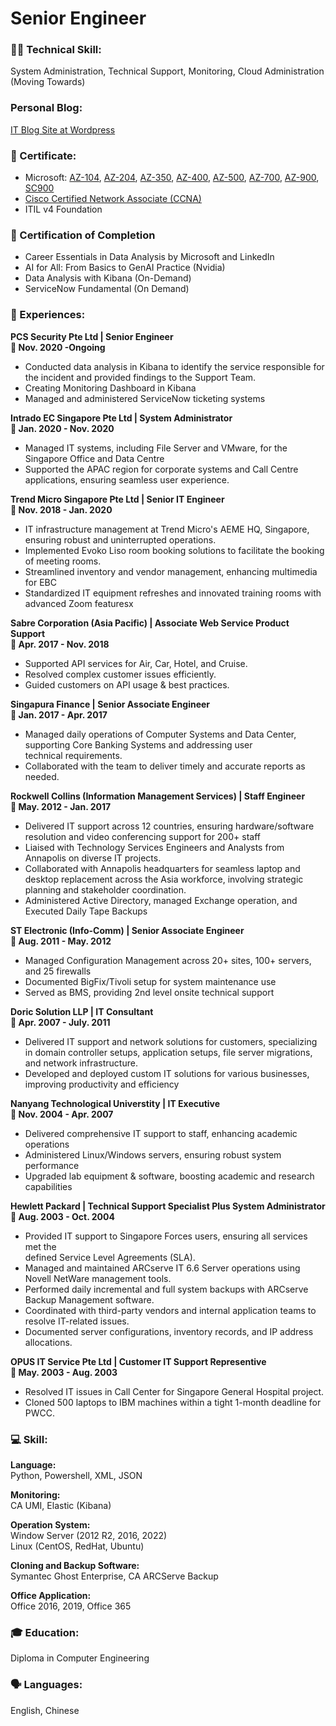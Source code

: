# Senior Engineer

### 👨‍💻 Technical Skill: 
System Administration, Technical Support, Monitoring, Cloud Administration (Moving Towards)

### Personal Blog:
[IT Blog Site at Wordpress](https://wfshun.wordpress.com)

### 📃 Certificate:
- Microsoft: [AZ-104](https://learn.microsoft.com/api/credentials/share/en-gb/OngHockSoon-8999/76F5FABDCAF05B98?sharingId=343CE5989FD29592), [AZ-204](https://learn.microsoft.com/api/credentials/share/en-gb/OngHockSoon-8999/7D03550A692CF07C?sharingId=343CE5989FD29592), [AZ-350](https://learn.microsoft.com/api/credentials/share/en-gb/OngHockSoon-8999/357416EE6CF411C8?sharingId=343CE5989FD29592), [AZ-400](https://learn.microsoft.com/api/credentials/share/en-gb/OngHockSoon-8999/95713F6D6A977650?sharingId=343CE5989FD29592), [AZ-500](https://learn.microsoft.com/api/credentials/share/en-gb/OngHockSoon-8999/357416EE6CF411C8?sharingId=343CE5989FD29592), [AZ-700](https://learn.microsoft.com/api/credentials/share/en-gb/OngHockSoon-8999/4C92C8AEF85C7008?sharingId=343CE5989FD29592), [AZ-900](https://learn.microsoft.com/api/credentials/share/en-gb/OngHockSoon-8999/AE4A0378F2DA049F?sharingId=343CE5989FD29592), [SC900](https://learn.microsoft.com/api/credentials/share/en-gb/OngHockSoon-8999/815782374434F707?sharingId=343CE5989FD29592)
- [Cisco Certified Network Associate (CCNA)](https://www.credly.com/badges/34b104b8-5b6c-4a7d-bcfb-a9913771ded1/public_url)
- ITIL v4 Foundation

### 📃 Certification of Completion 
- Career Essentials in Data Analysis by Microsoft and LinkedIn
- AI for All: From Basics to GenAI Practice (Nvidia)
- Data Analysis with Kibana (On-Demand)
- ServiceNow Fundamental (On Demand)

### 💼 Experiences:

**PCS Security Pte Ltd | Senior Engineer** \
**📆 Nov. 2020 -Ongoing**

- Conducted data analysis in Kibana to identify the service responsible for the incident and provided findings to the Support 
  Team.
- Creating Monitoring Dashboard in Kibana
- Managed and administered ServiceNow ticketing systems
  
**Intrado EC Singapore Pte Ltd | System Administrator** \
**📆 Jan. 2020 - Nov. 2020**

- Managed IT systems, including File Server and VMware, for the Singapore Office and Data Centre
- Supported the APAC region for corporate systems and Call Centre applications, ensuring seamless user experience.

**Trend Micro Singapore Pte Ltd | Senior IT Engineer** \
**📆 Nov. 2018 - Jan. 2020**

- IT infrastructure management at Trend Micro's AEME HQ, Singapore, ensuring robust and uninterrupted operations.
- Implemented Evoko Liso room booking solutions to facilitate the booking of meeting rooms.
- Streamlined inventory and vendor management, enhancing multimedia for EBC
- Standardized IT equipment refreshes and innovated training rooms with advanced Zoom featuresx 

**Sabre Corporation (Asia Pacific) | Associate Web Service Product Support** \
**📆 Apr. 2017 - Nov. 2018**

- Supported API services for Air, Car, Hotel, and Cruise.
- Resolved complex customer issues efficiently.
- Guided customers on API usage & best practices.

**Singapura Finance | Senior Associate Engineer** \
**📆 Jan. 2017 - Apr. 2017**

- Managed daily operations of Computer Systems and Data Center, supporting Core Banking Systems and addressing user  
  technical requirements.
- Collaborated with the team to deliver timely and accurate reports as needed.

**Rockwell Collins (Information Management Services) | Staff Engineer** \
**📆 May. 2012 - Jan. 2017**

- Delivered IT support across 12 countries, ensuring hardware/software resolution and video conferencing support for 200+ staff
- Liaised with Technology Services Engineers and Analysts from Annapolis on diverse IT projects.
- Collaborated with Annapolis headquarters for seamless laptop and desktop replacement across the Asia workforce, involving strategic  
  planning and stakeholder coordination.
- Administered Active Directory, managed Exchange operation, and Executed Daily Tape Backups

**ST Electronic (Info-Comm) | Senior Associate Engineer** \
**📆 Aug. 2011 - May. 2012**

- Managed Configuration Management across 20+ sites, 100+ servers, and 25 firewalls
- Documented BigFix/Tivoli setup for system maintenance use
- Served as BMS, providing 2nd level onsite technical support

**Doric Solution LLP | IT Consultant** \
**📆 Apr. 2007 - July. 2011**

- Delivered IT support and network solutions for customers, specializing in domain controller setups, application setups, file 
  server migrations, and network infrastructure.
- Developed and deployed custom IT solutions for various businesses, improving productivity and efficiency

**Nanyang Technological Universtity | IT Executive** \
**📆 Nov. 2004 - Apr. 2007**

- Delivered comprehensive IT support to staff, enhancing academic operations
- Administered Linux/Windows servers, ensuring robust system performance
- Upgraded lab equipment & software, boosting academic and research capabilities

**Hewlett Packard | Technical Support Specialist Plus System Administrator** \
**📆 Aug. 2003 - Oct. 2004**

- Provided IT support to Singapore Forces users, ensuring all services met the  
  defined Service Level Agreements (SLA).
- Managed and maintained ARCserve IT 6.6 Server operations using Novell NetWare 
  management tools.
- Performed daily incremental and full system backups with ARCserve Backup 
  Management software.
- Coordinated with third-party vendors and internal application teams to 
  resolve IT-related issues.
- Documented server configurations, inventory records, and IP address 
  allocations.

**OPUS IT Service Pte Ltd | Customer IT Support Representive** \
**📆 May. 2003 - Aug. 2003**

- Resolved IT issues in Call Center for Singapore General Hospital project.
- Cloned 500 laptops to IBM machines within a tight 1-month deadline for PWCC.

### 💻 Skill:
**Language:** \
Python, Powershell, XML, JSON

**Monitoring:** \
CA UMI, Elastic (Kibana)

**Operation System:** \
Window Server (2012 R2, 2016, 2022) \
Linux (CentOS, RedHat, Ubuntu)

**Cloning and Backup Software:** \
Symantec Ghost Enterprise, CA ARCServe Backup

**Office Application:** \
Office 2016, 2019, Office 365

### 🎓 Education:
Diploma in Computer Engineering

### 🗣️ Languages:
English, Chinese